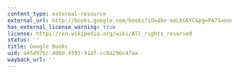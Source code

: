 ```yaml
---
content_type: external-resource
external_url: http://books.google.com/books?id=4bv-eeLkG6YC&pg=PA71=onepage
has_external_license_warning: true
license: https://en.wikipedia.org/wiki/All_rights_reserved
status: ''
title: Google Books
uid: a45d976c-408d-4591-91af-cc8a296c47aa
wayback_url: ''
---
```

